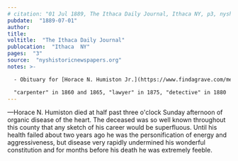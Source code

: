 ```yaml
---
# citation: "01 Jul 1889, The Ithaca Daily Journal, Ithaca NY, p3, nyshistoricnewspapers.org."
pubdate:  "1889-07-01"
author: 
title: 
voltitle:  "The Ithaca Daily Journal"
publocation:  "Ithaca  NY"
pages:  "3"
source:  "nyshistoricnewspapers.org"
notes: >-

  - Obituary for [Horace N. Humiston Jr.](https://www.findagrave.com/memorial/113830259/horace-n-humiston) (11 Aug 1826 to 29 Jun 1889), the son of [Reverend Horace N. Humiston Sr.](https://www.findagrave.com/memorial/113971483/horace-n-humiston) (08 Jun 1806 to 26 Feb 1888), previous owner of 475 Brooktondale Road. 

  "carpenter" in 1860 and 1865, "lawyer" in 1875, "detective" in 1880
---
```

—Horace N. Humiston died at half past three o'clock Sunday afternoon of organic disease of the heart. The deceased was so well known throughout this county that any sketch of his career would be superfluous. Until his health failed about two years ago he was the personification of energy and aggressiveness, but disease very rapidly undermined his wonderful constitution and for months before his death he was extremely feeble.

